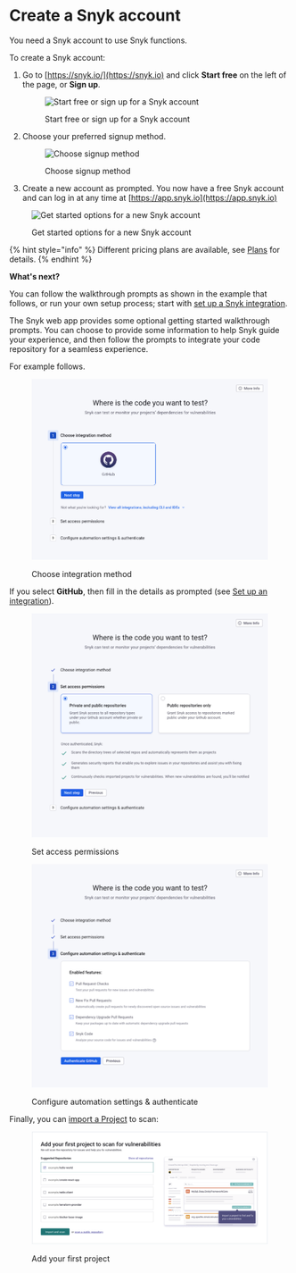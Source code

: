 # Create a Snyk account

You need a Snyk account to use Snyk functions.

To create a Snyk account:

1.  Go to [https://snyk.io/](https://snyk.io) and click **Start free** on the left of the page, or **Sign up**.

    <figure><img src="../../.gitbook/assets/start-free_signup.png" alt="Start free or sign up for a Snyk account"><figcaption><p>Start free or sign up for a Snyk account</p></figcaption></figure>
2.  Choose your preferred signup method.

    <figure><img src="../../.gitbook/assets/signin_method_10nov2022.png" alt="Choose signup method"><figcaption><p>Choose signup method</p></figcaption></figure>
3. Create a new account as prompted. You now have a free Snyk account and can log in at any time at [https://app.snyk.io](https://app.snyk.io)

<figure><img src="../../.gitbook/assets/new_acct_created-10nov2022.png" alt="Get started options for a new Snyk account"><figcaption><p>Get started options for a new Snyk account</p></figcaption></figure>

{% hint style="info" %}
Different pricing plans are available, see [Plans](../../snyk-processes/plans.md) for details.
{% endhint %}

**What's next?**

You can follow the walkthrough prompts as shown in the example that follows, or run your own setup process; start with [set up a Snyk integration](set-up-an-integration.md).

The Snyk web app provides some optional getting started walkthrough prompts. You can choose to provide some information to help Snyk guide your experience, and then follow the prompts to integrate your code repository for a seamless experience.

For example follows.

<figure><img src="../../.gitbook/assets/Connect Your Code - 1 - Select integration.png" alt="Choose integration method"><figcaption><p>Choose integration method</p></figcaption></figure>

If you select **GitHub**, then fill in the details as prompted (see [Set up an integration](set-up-an-integration.md)).

<figure><img src="../../.gitbook/assets/Connect Your Code - 2 - Permissions.png" alt="Set access permissions"><figcaption><p>Set access permissions</p></figcaption></figure>

<figure><img src="../../.gitbook/assets/Connect Your Code - 3 - Feature configuration.png" alt="Configure automation settings &#x26; authenticate"><figcaption><p>Configure automation settings &#x26; authenticate</p></figcaption></figure>

Finally, you can [import a Project](import-a-project.md) to scan:

<figure><img src="../../.gitbook/assets/add_project-10nov2022.png" alt="Add your first project"><figcaption><p>Add your first project</p></figcaption></figure>

